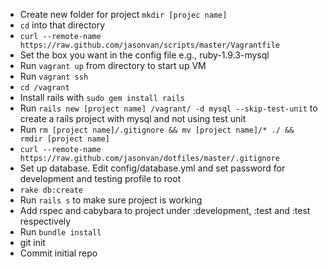 * Create new folder for project `mkdir [projec name]`
* `cd` into that directory
* `curl --remote-name https://raw.github.com/jasonvan/scripts/master/Vagrantfile`
* Set the box you want in the config file e.g., ruby-1.9.3-mysql
* Run `vagrant up` from directory to start up VM
* Run `vagrant ssh`
* `cd /vagrant`
* Install rails with `sudo gem install rails`
* Run `rails new [project name] /vagrant/ -d mysql --skip-test-unit` to create a rails project with mysql and not using test unit
* Run `rm [project name]/.gitignore && mv [project name]/* ./ && rmdir [project name]`
* `curl --remote-name https://raw.github.com/jasonvan/dotfiles/master/.gitignore` 
* Set up database. Edit config/database.yml and set password for development and testing profile to root
* `rake db:create`
* Run `rails s` to make sure project is working
* Add rspec and cabybara to project under :development, :test and :test respectively
* Run `bundle install`
* git init
* Commit initial repo
